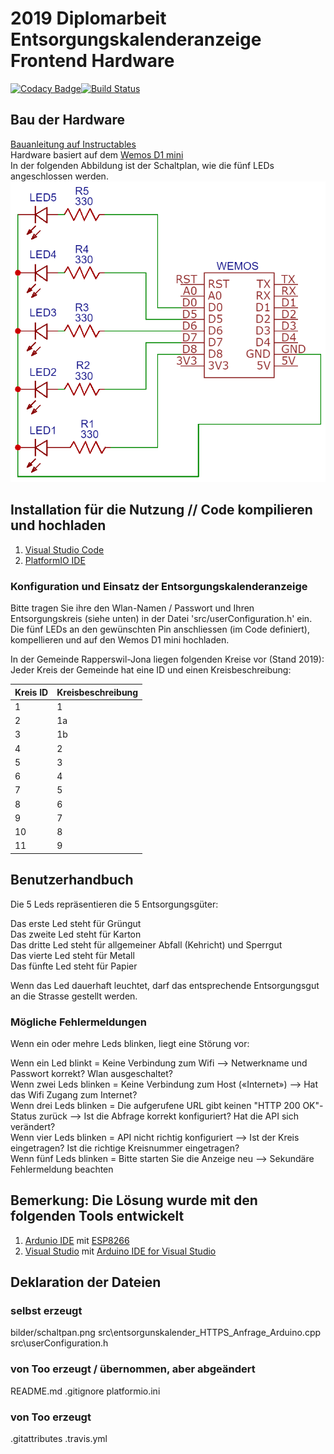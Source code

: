 # 2019 Diplomarbeit Entsorgungskalenderanzeige Frontend Hardware

[![Codacy Badge](https://api.codacy.com/project/badge/Grade/48996164b9b44c15b973e77259bd9aa2)](https://app.codacy.com/app/christianpetri/2019_Diplomarbeit_Entsorgungskalenderanzeige_Hardware?utm_source=github.com&utm_medium=referral&utm_content=christianpetri/2019_Diplomarbeit_Entsorgungskalenderanzeige_Hardware&utm_campaign=Badge_Grade_Settings)[![Build Status](https://travis-ci.com/christianpetri/2019_Diplomarbeit_Entsorgungskalenderanzeige_Frontend.svg?branch=master)](https://travis-ci.com/christianpetri/2019_Diplomarbeit_Entsorgungskalenderanzeige_Frontend)

## Bau der Hardware
[Bauanleitung auf Instructables](https://www.instructables.com/id/Entsorgungskalenderanzeige-Frontend-Diplomarbeit-H/)  
Hardware basiert auf dem [Wemos D1 mini](https://wiki.wemos.cc/products:d1:d1_mini)  
In der folgenden Abbildung ist der Schaltplan, wie die fünf LEDs angeschlossen werden.
![Schaltplan](bilder/schaltplan.png)

## Installation für die Nutzung // Code kompilieren und hochladen
1.  [Visual Studio Code](https://code.visualstudio.com/)
2.  [PlatformIO IDE](https://platformio.org/platformio-ide)

### Konfiguration und Einsatz der Entsorgungskalenderanzeige
Bitte tragen Sie ihre den Wlan-Namen / Passwort und Ihren Entsorgungskreis (siehe unten) in der Datei 'src/userConfiguration.h' ein.
Die fünf LEDs an den gewünschten Pin anschliessen (im Code definiert), kompellieren und auf den Wemos D1 mini hochladen.

In der Gemeinde Rapperswil-Jona liegen folgenden Kreise vor (Stand 2019):  
Jeder Kreis der Gemeinde hat eine ID und einen Kreisbeschreibung:  

|Kreis ID|Kreisbeschreibung|
|--------|-----------------|
|1       |1                |
|2       |1a               |
|3       |1b               |
|4       |2                |
|5       |3                |
|6       |4                |
|7       |5                |
|8       |6                |
|9       |7                |
|10      |8                |
|11      |9                |

## Benutzerhandbuch

Die 5 Leds repräsentieren die 5 Entsorgungsgüter:

Das erste Led steht für Grüngut  
Das zweite Led steht für Karton  
Das dritte Led steht für allgemeiner Abfall (Kehricht) und Sperrgut  
Das vierte Led steht für Metall  
Das fünfte Led steht für Papier  

Wenn das Led dauerhaft leuchtet, darf das entsprechende Entsorgungsgut an die Strasse gestellt werden.

### Mögliche Fehlermeldungen

Wenn ein oder mehre Leds blinken, liegt eine Störung vor:

Wenn ein Led blinkt = Keine Verbindung zum Wifi --> Netwerkname und Passwort korrekt?  Wlan ausgeschaltet?  
Wenn zwei Leds blinken = Keine Verbindung zum Host («Internet») --> Hat das Wifi Zugang zum Internet?  
Wenn drei Leds blinken = Die aufgerufene URL gibt keinen "HTTP 200 OK"-Status zurück --> Ist die Abfrage korrekt konfiguriert? Hat die API sich verändert?  
Wenn vier Leds blinken = API nicht richtig konfiguriert --> Ist der Kreis eingetragen? Ist die richtige Kreisnummer eingetragen?  
Wenn fünf Leds blinken = Bitte starten Sie die Anzeige neu --> Sekundäre Fehlermeldung beachten    

## Bemerkung: Die Lösung wurde mit den folgenden Tools entwickelt
1.  [Ardunio IDE](https://www.arduino.cc/en/main/software) mit [ESP8266](https://github.com/esp8266/Arduino)  
2.  [Visual Studio](https://visualstudio.microsoft.com/de/downloads/) mit [Arduino IDE for Visual Studio](https://marketplace.visualstudio.com/items?itemName=VisualMicro.ArduinoIDEforVisualStudio)

## Deklaration der Dateien
### selbst erzeugt
bilder/schaltpan.png 
src\entsorgunskalender_HTTPS_Anfrage_Arduino.cpp
src\userConfiguration.h
### von Too erzeugt / übernommen, aber abgeändert
README.md
.gitignore
platformio.ini

### von Too erzeugt
.gitattributes
.travis.yml